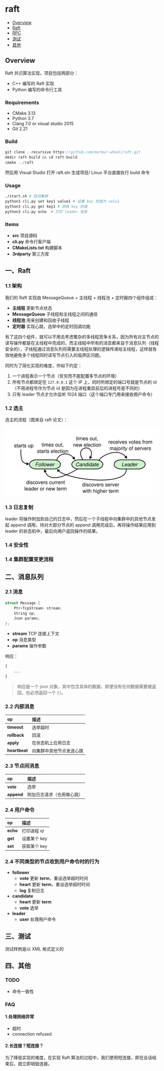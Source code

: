 # raft

- [Overview](#Overview)
- [Raft](#Raft)
- [RPC](#RPC)
- [测试](#测试)
- [其他](#其他)

## Overview

Raft 共识算法实现，项目包括两部分：

- C++ 编写的 Raft 实现
- Python 编写的命令行工具

### Requirements

- CMake 3.13
- Python 3.7
- Clang 7.0 or visual studio 2015
- Git 2.21

### Build

```cpp
git clone --recursive https://github.com/murmur-wheel/raft.git
mkdir raft-build && cd raft-build
cmake ../raft
```

然后用 Visual Studio 打开 raft.sln 生成项目/ Linux 平台直接执行 build 命令

### Usage

```bash
./start.sh # 启动集群
python3 cli.py set key1 value1 # 设置 key 的值为 valu1
python3 cli.py get key1 # 获取 key 的值
python3 cli.py echo  # 打印 leader 信息
```

### Items

- **src** 项目源码
- **cli.py** 命令行客户端
- **CMakeLists.txt** 构建脚本
- **3rdparty** 第三方库

## 一、Raft

### 1.1 架构

我们的 Raft 实现由 MessageQueue + 主线程 + 线程池 + 定时器四个组件组成：

- **主线程** 更新节点状态
- **MessageQueue** 子线程和主线程之间的通信
- **线程池** 用来创建和回收子线程
- **定时器** 实现心跳，选举中的定时回调功能

有了这四个组件，就可以不用去考虑繁杂的多线程竞争关系，因为所有对主节点的读写操作都是在主线程中完成的，而主线程中所有的消息都来自于消息队列（线程安全的），子线程通过消息队列将需要主线程处理的逻辑传递给主线程，这样就有效地避免多个线程同时读写节点引入的临界区问题。

同时为了简化实现的难度，作如下约定：

1. 一个进程表示一个节点（贫穷而不能配置多节点的环境）
2. 所有节点都绑定在 `127.0.0.1` 这个 IP 上，同时所绑定的端口号就是节点的 id（不用进程号作为节点 id 是因为在进程重启前后的进程号是不同的）
3. 只有 leader 节点才允许监听 1024 端口（这个端口专门用来接收用户命令）

### 1.2 选主

选主的流程（图来自 raft 论文）：

![flow](/images/flow.png)

### 1.3 日志复制

leader 将操作附加到自己的日志中，然后在一个子线程中向集群中的其他节点发起 append 调用，待对大部分节点的 append 调用完成后，再将操作结果应用到 leader 的状态机中，最后向用户返回操作的结果。

### 1.4 安全性

### 1.4 集群配置变更流程

## 二、消息队列

### 2.1 消息

```cpp
struct Message {
    Ptr<TcpStream> stream;
    String op;
    Json params;
};
```

- **stream** TCP 连接上下文
- **op** 消息类型
- **params** 操作参数

响应：

```json
{
    ...
}
```

> 响应是一个 json 对象，其中包含具体的数据，即便没有任何数据需要被返回，也必须返回一个 `{}`。

### 2.2 内部消息

|op|描述|
|:-|:-|
|**timeout**|选举超时|
|**rollback**|回滚|
|**apply**|在状态机上应用日志|
|**heartbeat**|向集群中其他节点发送心跳|

### 2.3 节点间消息

|op|描述|
|:-|:-|
|**vote**|选举|
|**append**|附加日志请求（也用做心跳）|

### 2.4 用户命令

|op|描述|
|:-|:-|
|**echo**|打印进程 id|
|**get**|设置某个 key|
|**set**|获取某个 key|

### 2.4 不同类型的节点收到用户命令时的行为

- **follower**
  - **vote** 更新 **term**，重设选举超时时间
  - **heart** 更新 **term**，重设选举超时时间
  - **log** 复制日志
- **candidate**
  - **heart** 更新 **term**
  - **vote** 选举
- **leader**
  - **user** 处理用户命令

## 三、测试

测试样例是以 XML 格式定义的

## 四、其他

### TODO

- 命令一致性

### FAQ

#### **1.处理网络异常**

- 超时
- connection refused

#### **2.长连接？短连接？**

为了降低实现的难度，在实现 Raft 算法的过程中，我们使用短连接，即在会话结束后，就立即销毁连接。
